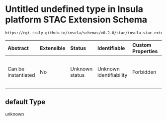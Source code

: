 # Untitled undefined type in Insula platform STAC Extension Schema

```txt
https://cgi-italy.github.io/insula/schemas/v0.2.0/stac/insula-stac-extension.schema.json#/examples/0/insula:metadata/bands/0/default
```



| Abstract            | Extensible | Status         | Identifiable            | Custom Properties | Additional Properties | Access Restrictions | Defined In                                                                                                   |
| :------------------ | :--------- | :------------- | :---------------------- | :---------------- | :-------------------- | :------------------ | :----------------------------------------------------------------------------------------------------------- |
| Can be instantiated | No         | Unknown status | Unknown identifiability | Forbidden         | Allowed               | none                | [insula-stac-extension.schema.json\*] (schemas/stac/insula-stac-extension.schema.json) |

## default Type

unknown
